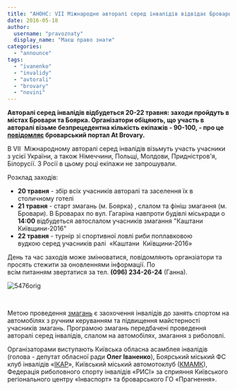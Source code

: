 ```yaml
---
title: "АНОНС: VII Міжнародне авторалі серед інвалідів відвідає Бровари"
date: 2016-05-18
author: 
  username: "pravoznaty"
  display_name: "Маєш право знати"
categories: 
  - "announce"
tags: 
  - "ivanenko"
  - "invalidy"
  - "avtorali"
  - "brovary"
  - "novini"
---
```


**Авторалі серед інвалідів відбудеться 20-22 травня: заходи пройдуть в містах Бровари та Боярка. Організатори обіцяють, що участь в авторалі візьме безпрецедентна кількість екіпажів - 90-100, - про це [повідомляє](http://atbrovary.org/article/1022) броварський портал At Brovary.**

В VII  Міжнародному авторалі серед інвалідів візьмуть участь учасники з усієї України, а також Німеччини, Польщі, Молдови, Придністров'я, Білорусії. З Росії в цьому році екіпажи не запрошували.

Розклад заходів:

- **20 травня** - збір всіх учасників авторалі та заселення їх в столичному готелі
- **21 травня** - старт змагань (м. Боярка) , слалом та фініш змагання (м. Бровари). В Броварах по вул. Гагаріна навпроти будівлі міськради о **14:00** відбудеться автослалом учасників змагання "Каштани Київщини-2016"
- **22 травня** - турнір зі спортивної ловлі риби поплавковою вудкою серед учасників ралі  «Каштани  Київщини-2016»

День та час заходів може змінюватися, повідомляють органзіатори та просять стежити за оновленнями інформації. По всім питанням звертатися за тел. **(096) 234-26-24** (Ганна).

![5476orig](https://mpz.brovary.org/wp-content/uploads/2016/05/5476orig.jpg)

 

Метою проведення [змагань](https://vk.com/album12774762_157590805) є заохочення інвалідів до занять спортом на автомобілях з ручним керуванням та підвищення майстерності учасників змагань. Програмою змагань передбачені проведення авторалі серед інвалідів, слалом на автомобілях, змагання з риболовлі.

Організаторами виступають Київська обласна асамблея інвалідів (голова - депутат обласної ради **Олег Іваненко**), Боярський міський ФС клуб інвалідів «[ІКАР](http://ikarclub.com.ua/pro-nas/)», Київський міський автомотоклуб ([КМАМК](http://www.kmamk.com/)), Федерація риболовного спорту інвалідів «РИСІ» за сприяння Київського регіонального центру «Інваспорт» та броварського ГО «Прагнення».
